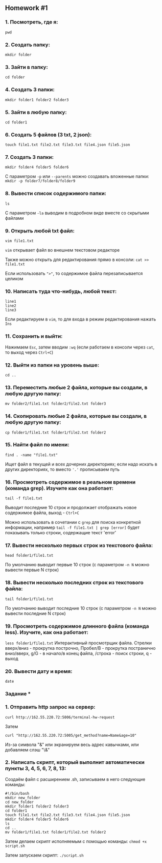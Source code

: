 ## Homework #1

### 1. Посмотреть, где я: 
```pwd```

### 2. Создать папку: 
```mkdir folder```

### 3. Зайти в папку: 
```cd folder```

### 4. Создать 3 папки: 
```mkdir folder1 folder2 folder3```

### 5. Зайти в любую папку: 
```cd folder1```

### 6. Создать 5 файлов (3 txt, 2 json): 
```touch file1.txt file2.txt file3.txt file4.json file5.json```

### 7. Создать 3 папки: 
```mkdir folder4 folder5 folder6``` 

С параметром ```-p``` или ```--parents``` можно создавать вложенные папки: ```mkdir -p folder7/folder8/folder9```

### 8. Вывести список содержимого папки: 
```ls```

С параметром ```-la``` выводим в подробном виде вместе со скрытыми файлами

### 9. Открыть любой txt файл: 
```vim file1.txt```

```vim``` открывает файл во внешнем текстовом редакторе 

Также можно открыть для редактирования прямо в консоли: ```cat >> file1.txt```

Если использовать ```">"```, то содержимое файла перезаписывается целиком

### 10. Написать туда что-нибудь, любой текст: 
```
line1
line2
line3
```

Если редактируем в ```vim```, то для входа в режим редактирования нажать ```Ins```

### 11. Сохранить и выйти: 
Нажимаем `Esc`, затем вводим `:wq` (если работаем в консоли через `cat`, то выход через `Ctrl+C`)

### 12. Выйти из папки на уровень выше: 
`cd ..`

### 13. Переместить любые 2 файла, которые вы создали, в любую другую папку: 
`mv folder2/file1.txt folder2/file2.txt folder3`

### 14. Скопировать любые 2 файла, которые вы создали, в любую другую папку: 
`cp folder1/file1.txt folder1/file2.txt folder2`

### 15. Найти файл по имени: 
`find . -name "file1.txt"` 

Ищет файл в текущей и всех дочерних директориях; если надо искать в других директориях, то вместо `'.'` прописываем путь

### 16. Просмотреть содержимое в реальном времени (команда grep). Изучите как она работает:
`tail -f file1.txt` 

Выводит последние 10 строк и продолжает отображать новое содержимое файла, выход - `Ctrl+C`

Можно использовать в сочетании с `grep` для поиска конкретной информации, например `tail -f file1.txt | grep [error]` будет показывать только строки, содержащие текст 'error'

### 17. Вывести несколько первых строк из текстового файла: 
`head folder1/file1.txt` 

По умолчанию выводит первые 10 строк (с параметром `-n N` можно вывести первые N строк)

### 18. Вывести несколько последних строк из текстового файла: 
`tail folder1/file1.txt` 

По умолчанию выводит последние 10 строк (с параметром `-n N` можно вывести последние N строк)

### 19. Просмотреть содержимое длинного файла (команда less). Изучите, как она работает: 
`less folder1/file1.txt` 
Интерактивный просмотрщик файла. Стрелки вверх/вниз - прокрутка построчно, Пробел/B - прокрутка постранично вниз/вверх, g/G - в начало/в конец файла, /строка - поиск строки, q - выход

### 20. Вывести дату и время: 
`date`


### Задание *
### 1. Отправить http запрос на сервер:
`curl http://162.55.220.72:5006/terminal-hw-request`

Затем

`curl "http://162.55.220.72:5005/get_method?name=Name&age=10"` 

Из-за символа "&" или экранируем весь адрес кавычками, или добавляем слэш "\\&"

### 2. Написать скрипт, который выполнит автоматически пункты 3, 4, 5, 6, 7, 8, 13:
Создаём файл с расширением .sh, записываем в него следующие команды:
```
#!/bin/bash
mkdir new_folder
cd new_folder
mkdir folder1 folder2 folder3
cd folder1
touch file1.txt file2.txt file3.txt file4.json file5.json
mkdir folder4 folder5 folder6
ls
cd ..
mv folder1/file1.txt folder1/file2.txt folder2
```

Затем делаем скрипт исполняемым с помощью команды: `chmod +x script.sh`

Затем запускаем скрипт: `./script.sh`

